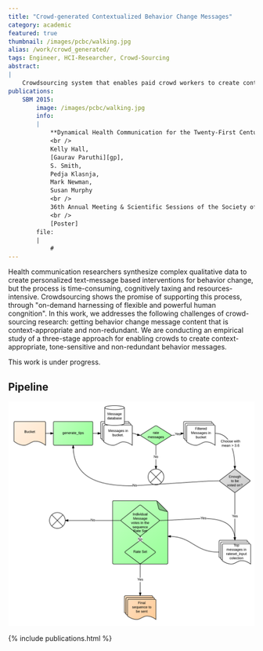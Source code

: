 ```yaml
---
title: "Crowd-generated Contextualized Behavior Change Messages"
category: academic
featured: true
thumbnail: /images/pcbc/walking.jpg
alias: /work/crowd_generated/
tags: Engineer, HCI-Researcher, Crowd-Sourcing
abstract:
|
    Crowdsourcing system that enables paid crowd workers to create context-appropriate behavior messages.
publications:
    SBM 2015:
        image: /images/pcbc/walking.jpg
        info:
        |
            **Dynamical Health Communication for the Twenty-First Century.**
            <br />
            Kelly Hall,
            [Gaurav Paruthi][gp],
            S. Smith,
            Pedja Klasnja,
            Mark Newman,
            Susan Murphy
            <br />
            36th Annual Meeting & Scientific Sessions of the Society of Behavioral Medicine, San Antonio, TX, 2015
            <br />
            [Poster]
        file:
        |
            #
---
```


Health communication researchers synthesize complex qualitative data to create personalized text-message based interventions for behavior change, but the process is time-consuming, cognitively taxing and resources-intensive.  Crowdsourcing shows the promise of supporting this process, through "on-demand  harnessing of flexible and powerful human congnition". In this work, we addresses the following challenges of crowd-sourcing research: getting behavior change message content that is context-appropriate and non-redundant. We are conducting an empirical study of a three-stage approach for enabling crowds to create context-appropriate, tone-sensitive and non-redundant behavior messages.

This work is under progress.

## Pipeline
<p><img width="640px" src="/images/pcbc/crowd_pipelne.png" alt="mobile"></p>

{% include publications.html %}
